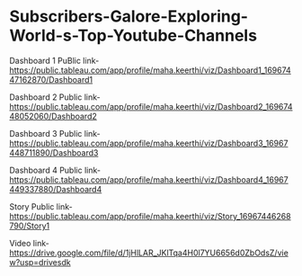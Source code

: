 # Subscribers-Galore-Exploring-World-s-Top-Youtube-Channels

Dashboard 1 PuBlic link- https://public.tableau.com/app/profile/maha.keerthi/viz/Dashboard1_16967447162870/Dashboard1

Dashboard 2 Public link- https://public.tableau.com/app/profile/maha.keerthi/viz/Dashboard2_16967448052060/Dashboard2

Dashboard 3 Public link- https://public.tableau.com/app/profile/maha.keerthi/viz/Dashboard3_16967448711890/Dashboard3

Dashboard 4 Public link- https://public.tableau.com/app/profile/maha.keerthi/viz/Dashboard4_16967449337880/Dashboard4

Story Public link- https://public.tableau.com/app/profile/maha.keerthi/viz/Story_16967446268790/Story1

Video link- https://drive.google.com/file/d/1jHlLAR_JKlTqa4H0l7YU6656d0ZbOdsZ/view?usp=drivesdk
